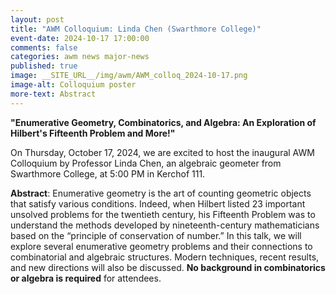```yaml
---
layout: post
title: "AWM Colloquium: Linda Chen (Swarthmore College)"
event-date: 2024-10-17 17:00:00
comments: false
categories: awm news major-news
published: true
image: __SITE_URL__/img/awm/AWM_colloq_2024-10-17.png
image-alt: Colloquium poster
more-text: Abstract
---
```


**"Enumerative Geometry, Combinatorics, and Algebra: An Exploration of Hilbert's Fifteenth Problem and More!"**

On Thursday, October 17, 2024, we are excited to host the inaugural AWM Colloquium by Professor Linda Chen, an algebraic geometer from Swarthmore College, at 5:00 PM in Kerchof 111.

<!--more-->

**Abstract**: Enumerative geometry is the art of counting geometric objects that satisfy various conditions. Indeed, when Hilbert listed 23 important unsolved problems for the twentieth century, his Fifteenth Problem was to understand the methods developed by nineteenth-century mathematicians based on the “principle of conservation of number.” In this talk, we will explore several enumerative geometry problems and their connections to combinatorial and algebraic structures. Modern techniques, recent results, and new directions will also be discussed. **No background in combinatorics or algebra is required** for attendees.